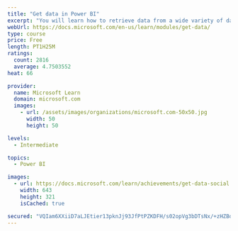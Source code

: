 ```yaml
---
title: "Get data in Power BI"
excerpt: "You will learn how to retrieve data from a wide variety of data sources, including Microsoft Excel, relational databases, and NoSQL data stores. You will also learn how to improve performance while retrieving data."
webUrl: https://docs.microsoft.com/en-us/learn/modules/get-data/
type: course
price: Free
length: PT1H25M
ratings:
  count: 2816
  average: 4.7503552
heat: 66

provider:
  name: Microsoft Learn
  domain: microsoft.com
  images:
    - url: /assets/images/organizations/microsoft.com-50x50.jpg
      width: 50
      height: 50

levels:
  - Intermediate

topics:
  - Power BI

images:
  - url: https://docs.microsoft.com/learn/achievements/get-data-social.png
    width: 643
    height: 321
    isCached: true

secured: "VQIam6XXiiD7aLJEtier13pknJj93JfPtPZKDFH/s02opVg3bDTsNx/+zHZBdJtRPuUxC6InV8yi1gkKZSKe72Kpi/iR1cTAzUZv54SfKIdFRzR30UKmghyNL0M5gqo0FkK/7muU1M6LE2Npd2AhyiVYAnvAzr/FI/oajGla7G02h/E4meLTtBN4J+V3LN9nQ8xR591ru9Wz4c0mzXKOKiZ9weQS7ncd+9t3S2XuBF9n3C/516w7+pXENK1mt/j63fEn2CoBdwesVav4D5rvEEmBIWSEIeZeYzDZaEo/sgA880zbDAmG8bE6lUyv1z3at130MWxnz/iO54GhJIo6XtAy8aiUIvQoGSE4l6qwy1CiXn0/liZTRAYWvGgPMWx3L64pgn3XsvzZJ6HfnoY5o8B8wbz+l9HaZR+I4C2Xv7s=;Pj25lH01POkNUnTRUa7eKQ=="
---
```


